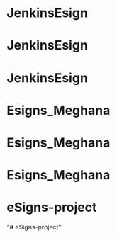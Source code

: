 # JenkinsEsign
# JenkinsEsign
# JenkinsEsign
# Esigns_Meghana
# Esigns_Meghana
# Esigns_Meghana
# eSigns-project
"# eSigns-project" 
